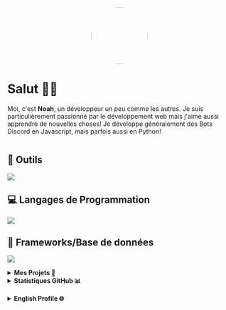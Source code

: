 <p align="center"><img src="https://github.com/NoahPrm.png" height="128" width="128" style="border-radius: 100%;"></p>
<h1 align="left">Salut 👋🏼</h1>

Moi, c'est **Noah**, un développeur un peu comme les autres.
Je suis particulièrement passionné par le développement web mais j'aime aussi apprendre de nouvelles choses!
Je développe généralement des Bots Discord en Javascript, mais parfois aussi en Python!

<a href=""><img src="https://discord.c99.nl/widget/theme-3/949273553168121856.png" alt=""/></a>

## 🎯 Outils

[![](https://skillicons.dev/icons?i=discord,wordpress,git,postman,replit,vscode,flutter,github,androidstudio&perline=5)](https://github.com/NoahPrm)

## 💻 Langages de Programmation

[![](https://skillicons.dev/icons?i=js,html,css,ts,py,md,nodejs&perline=5)](https://github.com/NoahPrm)

## 💾 Frameworks/Base de données

[![](https://skillicons.dev/icons?i=mongo,nextjs,vercel,netlify,bootstrap,tailwind,vite,vue&perline=5)](https://github.com/NoahPrm)

<details>
  <summary><b>Mes Projets 🚀</b></summary>
  <br/>
   <h1>FluxBot ✨</h1>
   🌐 <a href="https://fluxbot.eu" target="_blank">Site Web</a></br>
   🎯 <a href="https://fluxbot.eu/discord" target="_blank">Serveur Discord</a></br>
   🔗 <a href="https://discord.com/api/oauth2/authorize?client_id=1171552991690620969&permissions=8&scope=bot%20applications.commands" target="_blank">Ajouter FluxBot</a></br>
   <br/>

   <h1>Astra Hosting 🚀</h1>
   🌐 <a href="https://astral-hosting.com" target="_blank">Site Web</a></br>
   🎯 <a href="https://discord.gg/UQ64YNKEdE" target="_blank">Serveur Discord</a></br>
   <br/>
</details>

<details>
  <summary><b>Statistiques GitHub 📊</b></summary>
  
  <a href="#">![Github stats](https://github-readme-stats.vercel.app/api?username=NoahPrm&theme=blueberry&count_private=true&hide_border=true&line_height=20)</a>
  <a href="#">![Top Langs](https://github-readme-stats.vercel.app/api/top-langs/?username=NoahPrm&layout=compact&theme=blueberry&count_private=true&hide_border=true)</a>
</details>
</br>
<details>
  <summary><b>English Profile 🌐</b></summary>
  <p align="center"><img src="https://github.com/NoahPrm.png" height="128" width="128" style="border-radius: 47%;"></p>
<h1 align="left">Hello 👋🏼</h1>

I'm **Noah**, a developer a bit like the others.
I am particularly passionate about web development but I also like learning new things!
I usually develop Discord Bots in Javascript, but sometimes also in Python!

<a href=""><img src="https://discord.c99.nl/widget/theme-3/949273553168121856.png" alt=""/></a>

## 🎯 Tools

[![](https://skillicons.dev/icons?i=discord,wordpress,git,postman,replit,vscode,flutter,github,androidstudio&perline=5)](https://github.com/NoahPrm)

## 💻 Programming Languages

[![](https://skillicons.dev/icons?i=js,html,css,ts,py,md,nodejs&perline=5)](https://github.com/NoahPrm)

## 💾 Frameworks/Database

[![](https://skillicons.dev/icons?i=mongo,nextjs,vercel,netlify,bootstrap,tailwind,vite,vue&perline=5)](https://github.com/NoahPrm)

<details>
  <summary><b>My projects 🚀</b></summary>
  <br/>
   <h1>FluxBot ✨</h1>
   🌐 <a href="https://fluxbot.eu" target="_blank">Website</a></br>
   🎯 <a href="https://fluxbot.eu/discord" target="_blank">Discord Server</a></br>
   🔗 <a href="https://discord.com/api/oauth2/authorize?client_id=1171552991690620969&permissions=8&scope=bot%20applications.commands" target="_blank">Add FluxBot</a></br>
   <br/>

   <h1>Astra Hosting 🚀</h1>
   🌐 <a href="https://astral-hosting.com" target="_blank">Website</a></br>
   🎯 <a href="https://discord.gg/UQ64YNKEdE" target="_blank">Discord Server</a></br>
   <br/>
</details>

<details>
  <summary><b>GitHub Stats 📊</b></summary>
  
  <a href="#">![Github stats](https://github-readme-stats.vercel.app/api?username=NoahPrm&theme=blueberry&count_private=true&hide_border=true&line_height=20)</a>
  <a href="#">![Top Langs](https://github-readme-stats.vercel.app/api/top-langs/?username=NoahPrm&layout=compact&theme=blueberry&count_private=true&hide_border=true)</a>
</details>
</br>

</details>
